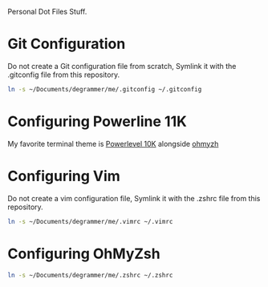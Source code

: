Personal Dot Files Stuff.


# Git Configuration

Do not create a Git configuration file from scratch, Symlink it with the .gitconfig file from this repository.

```bash
ln -s ~/Documents/degrammer/me/.gitconfig ~/.gitconfig
```

# Configuring Powerline 11K

My favorite terminal theme is [Powerlevel 10K](https://github.com/romkatv/powerlevel10k) alongside [ohmyzh](https://ohmyz.sh/)

# Configuring Vim
Do not create a vim configuration file, Symlink it with the .zshrc file from this repository.

```bash
ln -s ~/Documents/degrammer/me/.vimrc ~/.vimrc
```

# Configuring OhMyZsh
```bash
ln -s ~/Documents/degrammer/me/.zshrc ~/.zshrc
```